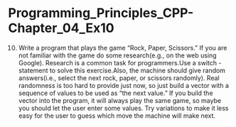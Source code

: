 # Programming_Principles_CPP-Chapter_04_Ex10

10. Write a program that plays the game “Rock, Paper, Scissors.” If you are not
familiar with the game do some research(e.g., on the web using Google).
 Research is a common task for programmers.Use a switch - statement to
solve this exercise.Also, the machine should give random answers(i.e.,
select the next rock, paper, or scissors randomly). Real randomness is too
hard to provide just now, so just build a vector with a sequence of values
to be used as “the next value.” If you build the vector into the program,
it will always play the same game, so maybe you should let the user enter
some values. Try variations to make it less easy for the user to guess
which move the machine will make next.
